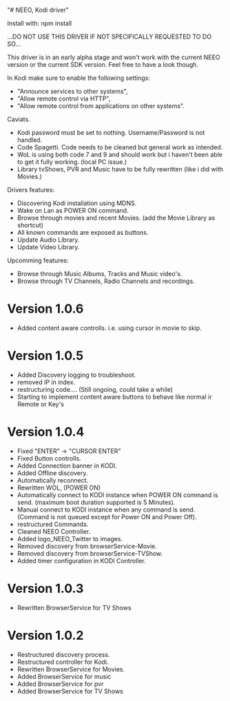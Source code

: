 "# NEEO, Kodi driver"

Install with: npm install

...DO NOT USE THIS DRIVER IF NOT SPECIFICALLY REQUESTED TO DO SO...

This driver is in an early alpha stage and won't work with the current NEEO version or the current SDK version.
Feel free to have a look though.

In Kodi make sure to enable the following settings: 
  - "Announce services to other systems", 
  - "Allow remote control via HTTP",
  - "Allow remote control from applications on other systems". 

Caviats.
- Kodi password must be set to nothing. Username/Password is not handled.
- Code Spagetti. Code needs to be cleaned but general work as intended.
- WoL is using both code 7 and 9 and should work but i haven't been able to get it fully working. (local PC issue.)
- Library tvShows, PVR and Music have to be fully rewritten (like i did with Movies.)

Drivers features:
- Discovering Kodi installation using MDNS.
- Wake on Lan as POWER ON command.
- Browse through movies and recent Movies. (add the <Directory> Movie Library as shortcut)
- All known commands are exposed as buttons.
- Update Audio Library.
- Update Video Library.

Upcomming features:
- Browse through Music Albums, Tracks and Music video's.
- Browse through TV Channels, Radio Channels and recordings.

# Version 1.0.6
- Added content aware controlls. i.e. using cursor in movie to skip.

# Version 1.0.5
- Added Discovery logging to troubleshoot.
- removed IP in index.
- restructuring code.... (Still ongoing, could take a while)
- Starting to implement content aware buttons to behave like normal ir Remote or Key's

# Version 1.0.4
- Fixed "ENTER" -> "CURSOR ENTER"
- Fixed Button controlls.
- Added Connection banner in KODI.
- Added Offline discovery.
- Automatically reconnect.
- Rewritten WOL, (POWER ON)
- Automatically connect to KODI instance when POWER ON command is send. (maximum boot duration supported is 5 Minutes).
- Manual connect to KODI instance when any command is send. (Command is not queued except for Power ON and Power Off).
- restructured Commands.
- Cleaned NEEO Controller.
- Added logo_NEEO_Twitter to images.
- Removed discovery from browserService-Movie.
- Removed discovery from browserService-TVShow.
- Added timer configuration in KODI Controller.

# Version 1.0.3
- Rewritten BrowserService for TV Shows

# Version 1.0.2
- Restructured discovery process.
- Restructured controller for Kodi.
- Rewritten BrowserService for Movies.
- Added BrowserService for music
- Added BrowserService for pvr
- Added BrowserService for TV Shows

